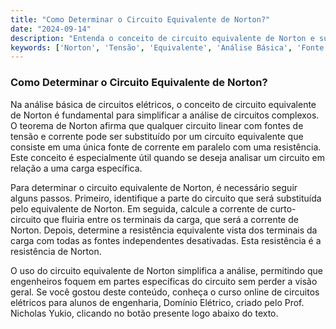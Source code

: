```yaml
---
title: "Como Determinar o Circuito Equivalente de Norton?"
date: "2024-09-14"
description: "Entenda o conceito de circuito equivalente de Norton e sua aplicação na análise básica de circuitos elétricos."
keywords: ['Norton', 'Tensão', 'Equivalente', 'Análise Básica', 'Fonte']
---
```


### Como Determinar o Circuito Equivalente de Norton?

Na análise básica de circuitos elétricos, o conceito de circuito equivalente de Norton é fundamental para simplificar a análise de circuitos complexos. O teorema de Norton afirma que qualquer circuito linear com fontes de tensão e corrente pode ser substituído por um circuito equivalente que consiste em uma única fonte de corrente em paralelo com uma resistência. Este conceito é especialmente útil quando se deseja analisar um circuito em relação a uma carga específica.

Para determinar o circuito equivalente de Norton, é necessário seguir alguns passos. Primeiro, identifique a parte do circuito que será substituída pelo equivalente de Norton. Em seguida, calcule a corrente de curto-circuito que fluiria entre os terminais da carga, que será a corrente de Norton. Depois, determine a resistência equivalente vista dos terminais da carga com todas as fontes independentes desativadas. Esta resistência é a resistência de Norton.

O uso do circuito equivalente de Norton simplifica a análise, permitindo que engenheiros foquem em partes específicas do circuito sem perder a visão geral. Se você gostou deste conteúdo, conheça o curso online de circuitos elétricos para alunos de engenharia, Domínio Elétrico, criado pelo Prof. Nicholas Yukio, clicando no botão presente logo abaixo do texto.